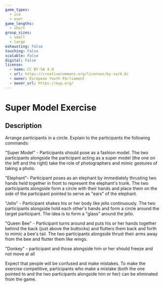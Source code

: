 ```yaml
---
game_types:
  - ice
  - ener
game_lengths:
  - short
group_sizes:
  - small
  - large
exhausting: False
touching: False
scalable: False
digital: False
license:
  - name: CC BY-SA 4.0
  - url: https://creativecommons.org/licenses/by-sa/4.0/
  - owner: European Youth Parliament
  - owner_url: https://eyp.org/
---
```

# Super Model Exercise

## Description
Arrange participants in a circle.
Explain to the participants the following commands:

"Super Model" - Participants should pose as a fashion model. The two participants alongside the participant acting as a super model (the one on the left and the right) take the role of photographers and mimic gestures of taking a photo.

"Elephant"- Participant poses as an elephant by immediately thrusting two hands held together in front to represent the elephant's trunk. The two participants alongside form a circle with their hands and place them on the side of the participant pointed to serve as "ears" of the elephant.

"Jello" - Participant shakes his or her body like jello continuously. The two participants alongside hold each other's hands and form a circle around the target participant. The idea is to form a "glass" around the jello.

"Queen Bee" - Participant turns around and puts his or her hands together behind the back (just above the buttocks) and flutters them back and forth to mimic a bee's tail. The two participants alongside thrust their arms away from the bee and flutter them like wings.

"Donkey" - participant and those alongside him or her should freeze and not move at all

Expect that people will be confused and make mistakes. To make the exercise competitive, participants who make a mistake (both the one pointed to and the two participants alongside him or her) can be eliminated from the game.

